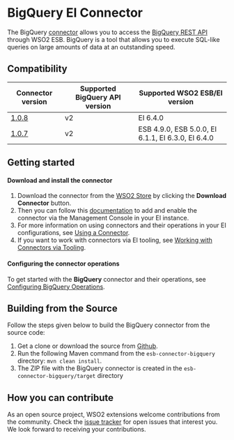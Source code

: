 # BigQuery EI Connector

The BigQuery [connector](https://docs.wso2.com/display/EI640/Working+with+Connectors) allows you to access the [BigQuery REST API](https://cloud.google.com/bigquery/docs/reference/rest/v2/) through WSO2 ESB. BigQuery is a tool that allows you to execute SQL-like queries on large amounts of data at an outstanding speed.


## Compatibility

| Connector version | Supported BigQuery API version | Supported WSO2 ESB/EI version |
| ------------- | ---------------|------------- |
| [1.0.8](https://github.com/wso2-extensions/esb-connector-bigquery/tree/org.wso2.carbon.connector.bigquery-1.0.8) | v2 | EI 6.4.0    |
| [1.0.7](https://github.com/wso2-extensions/esb-connector-bigquery/tree/org.wso2.carbon.connector.bigquery-1.0.7) | v2 | ESB 4.9.0, ESB 5.0.0, EI 6.1.1, EI 6.3.0, EI 6.4.0    |

## Getting started

#### Download and install the connector

1. Download the connector from the [WSO2 Store](https://store.wso2.com/store/assets/esbconnector/details/3fcaf309-1a69-4edf-870a-882bb76fdaa1) by clicking the **Download Connector** button.
2. Then you can follow this [documentation](https://docs.wso2.com/display/EI640/Working+with+Connectors+via+the+Management+Console) to add and enable the connector via the Management Console in your EI instance.
3. For more information on using connectors and their operations in your EI configurations, see [Using a Connector](https://docs.wso2.com/display/EI640/Using+a+Connector).
4. If you want to work with connectors via EI tooling, see [Working with Connectors via Tooling](https://docs.wso2.com/display/EI640/Working+with+Connectors+via+Tooling).

#### Configuring the connector operations

To get started with the **BigQuery** connector and their operations, see [Configuring BigQuery Operations](docs/config.md).

## Building from the Source

Follow the steps given below to build the BigQuery connector from the source code:

1. Get a clone or download the source from [Github](https://github.com/wso2-extensions/esb-connector-bigquery).
2. Run the following Maven command from the `esb-connector-bigquery` directory: `mvn clean install`.
3. The ZIP file with the BigQuery connector is created in the `esb-connector-bigquery/target` directory

## How you can contribute

As an open source project, WSO2 extensions welcome contributions from the community.
Check the [issue tracker](https://github.com/wso2-extensions/esb-connector-bigquery/issues) for open issues that interest you. We look forward to receiving your contributions.
